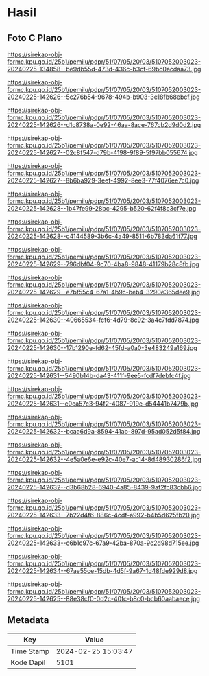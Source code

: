 # Hasil

## Foto C Plano

https://sirekap-obj-formc.kpu.go.id/25b1/pemilu/pdpr/51/07/05/20/03/5107052003023-20240225-134858--be9db55d-473d-436c-b3cf-69bc0acdaa73.jpg

https://sirekap-obj-formc.kpu.go.id/25b1/pemilu/pdpr/51/07/05/20/03/5107052003023-20240225-142626--5c276b54-9678-494b-b903-3e18fb68ebcf.jpg

https://sirekap-obj-formc.kpu.go.id/25b1/pemilu/pdpr/51/07/05/20/03/5107052003023-20240225-142626--d1c8738a-0e92-46aa-8ace-767cb2d9d0d2.jpg

https://sirekap-obj-formc.kpu.go.id/25b1/pemilu/pdpr/51/07/05/20/03/5107052003023-20240225-142627--02c8f547-d79b-4198-9f89-5f97bb055674.jpg

https://sirekap-obj-formc.kpu.go.id/25b1/pemilu/pdpr/51/07/05/20/03/5107052003023-20240225-142627--8b6ba929-3eef-4992-8ee3-77f4076ee7c0.jpg

https://sirekap-obj-formc.kpu.go.id/25b1/pemilu/pdpr/51/07/05/20/03/5107052003023-20240225-142628--1b47fe99-28bc-4295-b520-62f4f8c3cf7e.jpg

https://sirekap-obj-formc.kpu.go.id/25b1/pemilu/pdpr/51/07/05/20/03/5107052003023-20240225-142628--c4144589-3b6c-4a49-8511-6b783da61f77.jpg

https://sirekap-obj-formc.kpu.go.id/25b1/pemilu/pdpr/51/07/05/20/03/5107052003023-20240225-142629--796dbf04-9c70-4ba8-9848-41179b28c8fb.jpg

https://sirekap-obj-formc.kpu.go.id/25b1/pemilu/pdpr/51/07/05/20/03/5107052003023-20240225-142629--e7bf55c4-67a1-4b9c-beb4-3290e365dee9.jpg

https://sirekap-obj-formc.kpu.go.id/25b1/pemilu/pdpr/51/07/05/20/03/5107052003023-20240225-142630--40665534-fcf6-4d79-8c92-3a4c7fdd7874.jpg

https://sirekap-obj-formc.kpu.go.id/25b1/pemilu/pdpr/51/07/05/20/03/5107052003023-20240225-142630--17b1290e-fd62-45fd-a0a0-3e483249a169.jpg

https://sirekap-obj-formc.kpu.go.id/25b1/pemilu/pdpr/51/07/05/20/03/5107052003023-20240225-142631--5490b14b-da43-411f-9ee5-fcdf7debfc4f.jpg

https://sirekap-obj-formc.kpu.go.id/25b1/pemilu/pdpr/51/07/05/20/03/5107052003023-20240225-142631--c0ca57c3-94f2-4087-919e-d54441b7479b.jpg

https://sirekap-obj-formc.kpu.go.id/25b1/pemilu/pdpr/51/07/05/20/03/5107052003023-20240225-142632--bcaa6d9a-8594-41ab-897d-95ad052d5f84.jpg

https://sirekap-obj-formc.kpu.go.id/25b1/pemilu/pdpr/51/07/05/20/03/5107052003023-20240225-142632--4e5a0e6e-e92c-40e7-ac14-8d48930286f2.jpg

https://sirekap-obj-formc.kpu.go.id/25b1/pemilu/pdpr/51/07/05/20/03/5107052003023-20240225-142632--d3b68b28-6940-4a85-8439-9af2fc83cbb6.jpg

https://sirekap-obj-formc.kpu.go.id/25b1/pemilu/pdpr/51/07/05/20/03/5107052003023-20240225-142633--7b22d4f6-886c-4cdf-a992-b4b5d625fb20.jpg

https://sirekap-obj-formc.kpu.go.id/25b1/pemilu/pdpr/51/07/05/20/03/5107052003023-20240225-142633--c6b1c97c-67a9-42ba-870a-9c2d98d715ee.jpg

https://sirekap-obj-formc.kpu.go.id/25b1/pemilu/pdpr/51/07/05/20/03/5107052003023-20240225-142634--67ae55ce-15db-4d5f-9a67-1d48fde929d8.jpg

https://sirekap-obj-formc.kpu.go.id/25b1/pemilu/pdpr/51/07/05/20/03/5107052003023-20240225-142625--88e38cf0-0d2c-40fc-b8c0-bcb60aabaece.jpg


## Metadata

| Key        | Value               |
| ---------- | ------------------- |
| Time Stamp | 2024-02-25 15:03:47 |
| Kode Dapil | 5101                |




